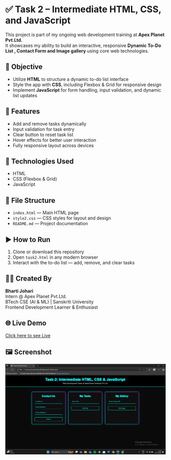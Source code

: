 # ✅ Task 2 – Intermediate HTML, CSS, and JavaScript

This project is part of my ongoing web development training at **Apex Planet Pvt.Ltd.**  
It showcases my ability to build an interactive, responsive **Dynamic To-Do List , Contact Form and Image gallery** using core web technologies.

## 🎯 Objective
- Utilize **HTML** to structure a dynamic to-do list interface
- Style the app with **CSS**, including Flexbox & Grid for responsive design
- Implement **JavaScript** for form handling, input validation, and dynamic list updates

## 🧩 Features
- Add and remove tasks dynamically
- Input validation for task entry
- Clear button to reset task list
- Hover effects for better user interaction
- Fully responsive layout across devices

## 🔧 Technologies Used
- HTML
- CSS (Flexbox & Grid)
- JavaScript

## 📂 File Structure
- `index.html` — Main HTML page
- `style2.css` — CSS styles for layout and design
- `README.md` — Project documentation

## ▶️ How to Run
1. Clone or download this repository
2. Open `task2.html` in any modern browser
3. Interact with the to-do list — add, remove, and clear tasks

## 👩‍💻 Created By
**Bharti Johari**  
Intern @ Apex Planet Pvt.Ltd.  
BTech CSE (AI & ML) | Sanskriti University  
Frontend Development Learner & Enthusiast  

## 🌐 Live Demo
[Click here to see Live](https://bharti-johari.github.io/TASK-2-WEB-DEVELOPMENT/)

## 🖼️ Screenshot
![Task 2 Preview](./task-2preview.png)

